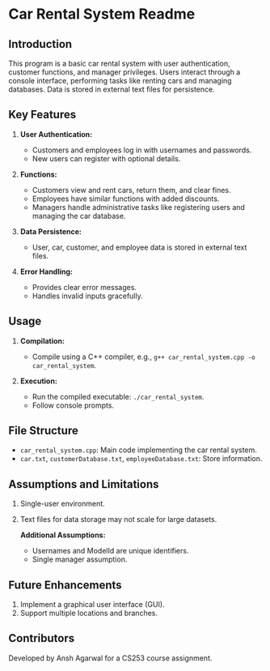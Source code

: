 # Car Rental System Readme

## Introduction

This program is a basic car rental system with user authentication, customer functions, and manager privileges. Users interact through a console interface, performing tasks like renting cars and managing databases. Data is stored in external text files for persistence.

## Key Features

1. **User Authentication:**
   - Customers and employees log in with usernames and passwords.
   - New users can register with optional details.

2. **Functions:**
   - Customers view and rent cars, return them, and clear fines.
   - Employees have similar functions with added discounts.
   - Managers handle administrative tasks like registering users and managing the car database.

3. **Data Persistence:**
   - User, car, customer, and employee data is stored in external text files.

4. **Error Handling:**
   - Provides clear error messages.
   - Handles invalid inputs gracefully.

## Usage

1. **Compilation:**
   - Compile using a C++ compiler, e.g., `g++ car_rental_system.cpp -o car_rental_system`.

2. **Execution:**
   - Run the compiled executable: `./car_rental_system`.
   - Follow console prompts.

## File Structure

- `car_rental_system.cpp`: Main code implementing the car rental system.
- `car.txt`, `customerDatabase.txt`, `employeeDatabase.txt`: Store information.

## Assumptions and Limitations

1. Single-user environment.
2. Text files for data storage may not scale for large datasets.

   **Additional Assumptions:**
   - Usernames and ModelId are unique identifiers.
   - Single manager assumption.

## Future Enhancements

1. Implement a graphical user interface (GUI).
2. Support multiple locations and branches.

## Contributors

Developed by Ansh Agarwal for a CS253 course assignment.
